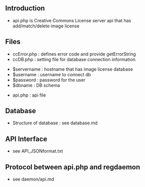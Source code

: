 ## Introduction

* api.php is Creative Commons License server api that has add/match/delete image license

## Files

* ccError.php : defines error code and provide getErrorString
* ccDB.php : setting file for database connection information
- $servername : hostname that has image license database
- $username : username to connect db
- $password : password for the user
- $dbname : DB schema
* api.php : api file

## Database

* Structure of database : see database.md

## API Interface

* see API_JSONformat.txt

## Protocol between api.php and regdaemon

* see daemon/api.md

